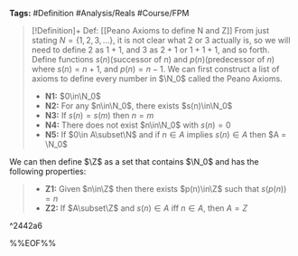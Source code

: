 **Tags:** #Definition #Analysis/Reals  #Course/FPM 

> [!Definition]+ Def: [[Peano Axioms to define N and Z]]
> From just stating $N = \{1,2,3,\dots\}$, it is not clear what $2$ or $3$ actually is, so we will need to define $2$ as $1 + 1$, and $3$ as $2 + 1$ or $1 + 1+1$, and so forth. Define functions $s(n)$(successor of $n$) and $p(n)$(predecessor of $n$) where $s(n)=n+1$, and $p(n) = n - 1$. We can first construct a list of axioms to define every number in $\N_0$ called the Peano Axioms.
> - **N1:** $0\in\N_0$
> - **N2:** For any $n\in\N_0$, there exists $s(n)\in\N_0$
> - **N3:** If $s(n) = s(m)$ then $n = m$
> - **N4:** There does not exist $n\in\N_0$ with $s(n) = 0$
> - **N5:** If $0\in A\subset\N$ and if $n\in A$ implies $s(n)\in A$ then $A = \N_0$
> 
 We can then define $\Z$ as a set that contains $\N_0$ and has the following properties:
> - **Z1:** Given $n\in\Z$ then there exists $p(n)\in\Z$ such that $s(p(n))=n$
> - **Z2:** If $A\subset\Z$ and $s(n)\in A$ iff $n\in A$, then $A = Z$

^2442a6


%%EOF%%